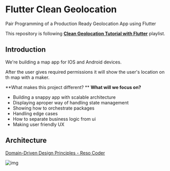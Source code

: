 # Flutter Clean Geolocation

Pair Programming of a Production Ready Geolocation App using Flutter

This repository is following [**Clean Geolocation Tutorial with Flutter**](https://www.youtube.com/playlist?list=PLwYCg1QCF6vDZEo7NnvQ2Jx8ITsBiUguU) playlist.

## Introduction

We're building a map app for IOS and Android devices.

After the user gives required permissions it will show the user's location on th map with a maker.

**What makes this project different? ** **What will we focus on?**

- Building a snappy app with scalable architecture
- Displaying aproper way of handling state management
- Showing how to orchestrate packages
- Handling edge cases
- How to separate business logic from ui
- Making user friendly UX

## Architecture

[Domain-Driven Design Principles - Reso Coder](https://resocoder.com/2020/03/09/flutter-firebase-ddd-course-1-domain-driven-design-principles/)

![img](https://resocoder.com/wp-content/uploads/2020/03/DDD-Flutter-Diagram-v3.svg)
